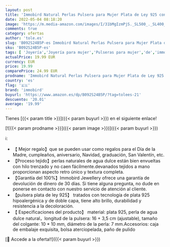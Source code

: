 ```yaml
---
layout: post
title: 'Immobird Natural Perlas Pulsera para Mujer Plata de Ley 925 con Circonita Cúbica Brazalete Ajustable  16 + 3.5cm  Para Regalo'
date: 2022-05-04 08:18:20
image: 'https://m.media-amazon.com/images/I/31bMgIzmPjS._SL500_._SL400_.jpg'
comments: true
category: ofertas
author: 'tole.es'
slug: 'B092S24B5P-es Immobird Natural Perlas Pulsera para Mujer Plata de Ley...'
sku: 'B092S24B5P-es'
tags: [ 'Joyería','Joyería para mujer','Pulseras para mujer','de','immobird','ley','plata','🇪🇸', ]
actualPrice: 19.99 EUR
currency: EUR
price: 19.99
comparePrice: 24.99 EUR
prodname: 'Immobird Natural Perlas Pulsera para Mujer Plata de Ley 925 con Circonita Cúbica Brazalete Ajustable  16 + 3.5cm  Para Regalo'
country: 'es'
flag: '🇪🇸'
brand: 'immobird'
buyurl: 'https://www.amazon.es/dp/B092S24B5P/?tag=tolees-21'
descuento: '20.01'
average: '19.99'
---
```


Tienes [{{< param title >}}]({{< param buyurl >}}) en el siguiente enlace!

[![{{< param prodname >}}]({{< param image >}})]({{< param buyurl >}})

ℹ️:

- 【 Mejor regalo】que se pueden usar como regalos para el Día de la Madre, cumpleaños, aniversario, Navidad, graduación, San Valentín, etc.
- 【Proceso tejido】perlas naturales de agua dulce están bien envueltas con hilo trenzado y no caen fácilmente.devanados tejidos a mano proporcionan aspecto retro único y textura completa.
- 【Garantía del 100%】Immobird Jewellery ofrece una garantía de devolución de dinero de 30 días. Si tiene alguna pregunta, no dude en ponerse en contacto con nuestro servicio de atención al cliente.
- 【pulsera plata de ley 925】 tratados con tecnología de plata 925 hipoalergénica y de doble capa, tiene alto brillo, durabilidad y resistencia a la decoloración.
- 【 Especificaciones del producto】 material: plata 925, perla de agua dulce natural，longitud de la pulsera: 16 + 3,5 cm (ajustable), tamaño del colgante: 10 * 10 mm, diámetro de la perla: 7 mm.Accesorios: caja de embalaje exquisita, bolsa aterciopelada, paño de pulido

[🛒 Accede a la oferta!!]({{< param buyurl >}})
